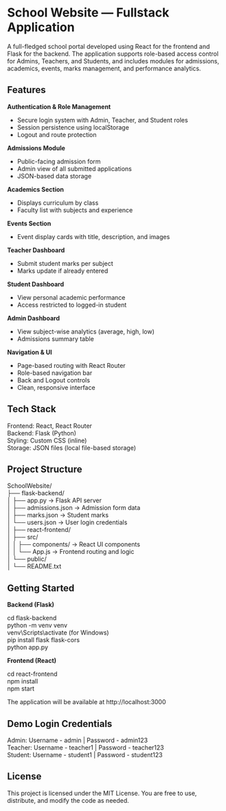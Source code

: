 
School Website — Fullstack Application
======================================

A full-fledged school portal developed using React for the frontend and Flask for the backend. The application supports role-based access control for Admins, Teachers, and Students, and includes modules for admissions, academics, events, marks management, and performance analytics.

Features
--------

**Authentication & Role Management**
- Secure login system with Admin, Teacher, and Student roles
- Session persistence using localStorage
- Logout and route protection

**Admissions Module**
- Public-facing admission form
- Admin view of all submitted applications
- JSON-based data storage

**Academics Section**
- Displays curriculum by class
- Faculty list with subjects and experience

**Events Section**
- Event display cards with title, description, and images

**Teacher Dashboard**
- Submit student marks per subject
- Marks update if already entered

**Student Dashboard**
- View personal academic performance
- Access restricted to logged-in student

**Admin Dashboard**
- View subject-wise analytics (average, high, low)
- Admissions summary table

**Navigation & UI**
- Page-based routing with React Router
- Role-based navigation bar
- Back and Logout controls
- Clean, responsive interface

Tech Stack
----------

Frontend: React, React Router  
Backend: Flask (Python)  
Styling: Custom CSS (inline)  
Storage: JSON files (local file-based storage)

Project Structure
-----------------

SchoolWebsite/  
├── flask-backend/  
│   ├── app.py               → Flask API server  
│   ├── admissions.json      → Admission form data  
│   ├── marks.json           → Student marks  
│   └── users.json           → User login credentials  
│
├── react-frontend/  
│   ├── src/  
│   │   ├── components/      → React UI components  
│   │   └── App.js           → Frontend routing and logic  
│   └── public/  
│
└── README.txt

Getting Started
---------------

**Backend (Flask)**

cd flask-backend  
python -m venv venv  
venv\Scripts\activate    (for Windows)  
pip install flask flask-cors  
python app.py

**Frontend (React)**

cd react-frontend  
npm install  
npm start  

The application will be available at http://localhost:3000

Demo Login Credentials
----------------------

Admin:     Username - admin     | Password - admin123  
Teacher:   Username - teacher1  | Password - teacher123  
Student:   Username - student1  | Password - student123  

License
-------

This project is licensed under the MIT License. You are free to use, distribute, and modify the code as needed.
